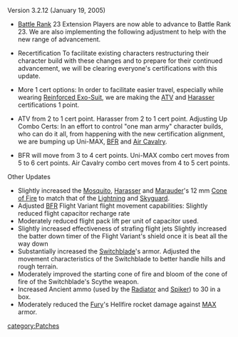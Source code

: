 Version 3.2.12 (January 19, 2005)

- [Battle Rank](Battle_Rank.md) 23 Extension Players are now
  able to advance to Battle Rank 23. We are also implementing the
  following adjustment to help with the new range of advancement.

<!-- -->

- Recertification To facilitate existing characters restructuring
  their character build with these changes and to prepare for their
  continued advancement, we will be clearing everyone's certifications
  with this update.

<!-- -->

- More 1 cert options: In order to facilitate easier travel,
  especially while wearing [Reinforced
  Exo-Suit](Reinforced_Exo-Suit.md), we are making the
  [ATV](ATV.md) and [Harasser](Harasser.md)
  certifications 1 point.

<!-- -->

- ATV from 2 to 1 cert point. Harasser from 2 to 1 cert point.
  Adjusting Up Combo Certs: In an effort to control "one man army"
  character builds, who can do it all, from happening with the new
  certification alignment, we are bumping up Uni-MAX,
  [BFR](BFR.md) and [Air Cavalry](Air_Cavalry.md).

<!-- -->

- BFR will move from 3 to 4 cert points. Uni-MAX combo cert moves from
  5 to 6 cert points. Air Cavalry combo cert moves from 4 to 5 cert
  points.

Other Updates

- Slightly increased the [Mosquito](Mosquito.md),
  [Harasser](Harasser.md) and
  [Marauder](Marauder.md)'s 12 mm [Cone of
  Fire](Cone_of_Fire.md) to match that of the
  [Lightning](Lightning.md) and
  [Skyguard](Skyguard.md).
- Adjusted [BFR](BFR.md) Flight Variant flight movement
  capabilities: Slightly reduced flight capacitor recharge rate
- Moderately reduced flight pack lift per unit of capacitor used.
- Slightly increased effectiveness of strafing flight jets Slightly
  increased the batter down timer of the Flight Variant's shield once
  it is beat all the way down
- Substantially increased the [Switchblade](Switchblade.md)'s
  armor. Adjusted the movement characteristics of the Switchblade to
  better handle hills and rough terrain.
- Moderately improved the starting cone of fire and bloom of the cone
  of fire of the Switchblade's Scythe weapon.
- Increased Ancient ammo (used by the [Radiator](Radiator.md)
  and [Spiker](Spiker.md)) to 30 in a box.
- Moderately reduced the [Fury](Fury.md)'s Hellfire rocket
  damage against [MAX](MAX.md) armor.

[category:Patches](category:Patches.md)
